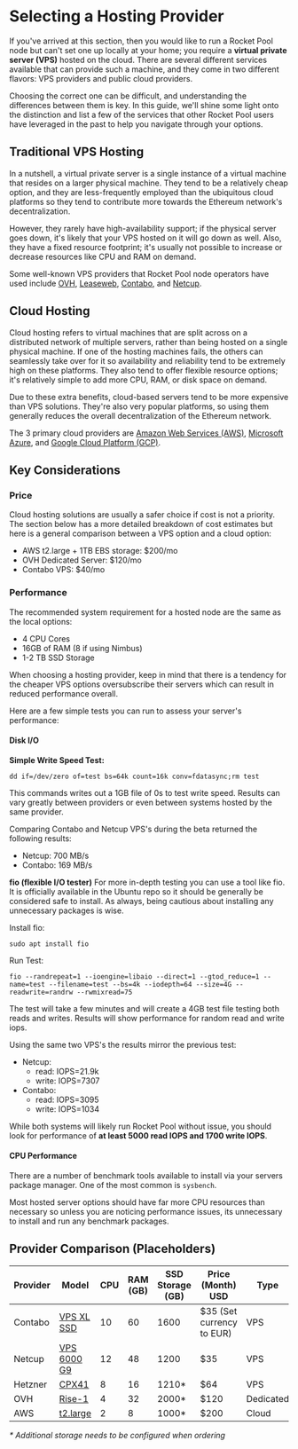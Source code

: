 # Selecting a Hosting Provider

If you've arrived at this section, then you would like to run a Rocket Pool node but can't set one up locally at your home; you require a **virtual private server (VPS)** hosted on the cloud.
There are several different services available that can provide such a machine, and they come in two different flavors: VPS providers and public cloud providers.

Choosing the correct one can be difficult, and understanding the differences between them is key.
In this guide, we'll shine some light onto the distinction and list a few of the services that other Rocket Pool users have leveraged in the past to help you navigate through your options.


## Traditional VPS Hosting

In a nutshell, a virtual private server is a single instance of a virtual machine that resides on a larger physical machine.
They tend to be a relatively cheap option, and they are less-frequently employed than the ubiquitous cloud platforms so they tend to contribute more towards the Ethereum network's decentralization.

However, they rarely have high-availability support; if the physical server goes down, it's likely that your VPS hosted on it will go down as well.
Also, they have a fixed resource footprint; it's usually not possible to increase or decrease resources like CPU and RAM on demand. 

Some well-known VPS providers that Rocket Pool node operators have used include [OVH](https://www.ovh.com/world/), [Leaseweb](https://www.leaseweb.us/cloud/virtual-server), [Contabo](https://contabo.com/en/vps/), and [Netcup](https://www.netcup.eu/vserver/vps.php).


## Cloud Hosting

Cloud hosting refers to virtual machines that are split across on a distributed network of multiple servers, rather than being hosted on a single physical machine.
If one of the hosting machines fails, the others can seamlessly take over for it so availability and reliability tend to be extremely high on these platforms.
They also tend to offer flexible resource options; it's relatively simple to add more CPU, RAM, or disk space on demand.

Due to these extra benefits, cloud-based servers tend to be more expensive than VPS solutions.
They're also very popular platforms, so using them generally reduces the overall decentralization of the Ethereum network.

The 3 primary cloud providers are [Amazon Web Services (AWS)](https://aws.amazon.com/), [Microsoft Azure](https://azure.microsoft.com/en-us/), and [Google Cloud Platform (GCP)](https://cloud.google.com/).


## Key Considerations

### Price

Cloud hosting solutions are usually a safer choice if cost is not a priority.
The section below has a more detailed breakdown of cost estimates but here is a general comparison between a VPS option and a cloud option:

- AWS t2.large + 1TB EBS storage: $200/mo
- OVH Dedicated Server: $120/mo
- Contabo VPS: $40/mo


### Performance

The recommended system requirement for a hosted node are the same as the local options:
- 4 CPU Cores
- 16GB of RAM (8 if using Nimbus)
- 1-2 TB SSD Storage

When choosing a hosting provider, keep in mind that there is a tendency for the cheaper VPS options oversubscribe their servers which can result in reduced performance overall.

Here are a few simple tests you can run to assess your server's performance:

#### Disk I/O

**Simple Write Speed Test:**
```
dd if=/dev/zero of=test bs=64k count=16k conv=fdatasync;rm test
```
This commands writes out a 1GB file of 0s to test write speed.
Results can vary greatly between providers or even between systems hosted by the same provider.

Comparing Contabo and Netcup VPS's during the beta returned the following results:
- Netcup: 700 MB/s
- Contabo: 169 MB/s

**fio (flexible I/O tester)**
For more in-depth testing you can use a tool like fio.
It is officially available in the Ubuntu repo so it should be generally be considered safe to install.
As always, being cautious about installing any unnecessary packages is wise.

Install fio:
```
sudo apt install fio
```

Run Test:
```
fio --randrepeat=1 --ioengine=libaio --direct=1 --gtod_reduce=1 --name=test --filename=test --bs=4k --iodepth=64 --size=4G --readwrite=randrw --rwmixread=75
```
The test will take a few minutes and will create a 4GB test file testing both reads and writes.
Results will show performance for random read and write iops.

Using the same two VPS's the results mirror the previous test:
- Netcup:
  - read:  IOPS=21.9k
  - write: IOPS=7307
- Contabo:
  - read:  IOPS=3095
  - write: IOPS=1034

While both systems will likely run Rocket Pool without issue, you should look for performance of **at least 5000 read IOPS and 1700 write IOPS**.


#### CPU Performance
There are a number of benchmark tools available to install via your servers package manager.
One of the most common is `sysbench`.

Most hosted server options should have far more CPU resources than necessary so unless you are noticing performance issues, its unnecessary to install and run any benchmark packages.


## Provider Comparison (Placeholders)
| Provider | Model| CPU | RAM (GB) | SSD Storage (GB) | Price (Month) USD | Type |
| -------- | ----------------------------------------------------------------------- | -- | -- | ---- | ------- | --------- |
| Contabo  | [VPS XL SSD](https://contabo.com/en/vps/vps-xl-ssd/)                    | 10 | 60 | 1600 | $35 (Set currency to EUR) | VPS       |
| Netcup   | [VPS 6000 G9](https://www.netcup.eu/bestellen/produkt.php?produkt=2604) | 12 | 48 | 1200 | $35                       | VPS       |
| Hetzner  | [CPX41](https://www.hetzner.com/cloud)                                  | 8  | 16 | 1210*| $64                       | VPS       |
| OVH      | [Rise-1](https://www.ovhcloud.com/en/bare-metal/rise/rise-1/)           | 4  | 32 | 2000*| $120                      | Dedicated |
| AWS      | [t2.large](https://aws.amazon.com/ec2/instance-types/t2/)               | 2  | 8  | 1000* | $200                     | Cloud     |

_* Additional storage needs to be configured when ordering_
